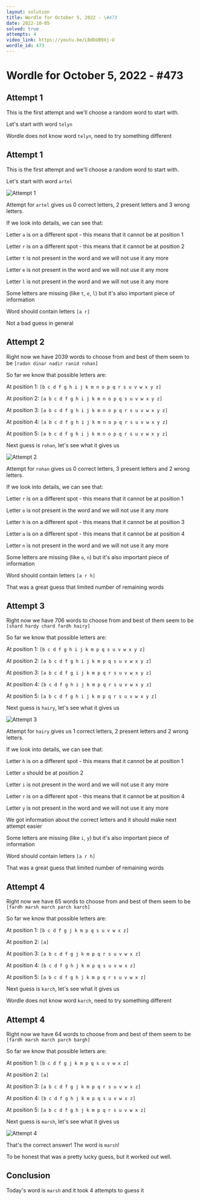 ```yaml
---
layout: solution
title: Wordle for October 5, 2022 - \#473
date: 2022-10-05
solved: true
attempts: 4
video_link: https://youtu.be/LBdbUB9Xj-U
wordle_id: 473
---
```


# Wordle for October 5, 2022 - \#473

## Attempt 1

This is the first attempt and we'll choose a random word to start with.

Let's start with word `telyn`

Wordle does not know word `telyn`, need to try something different

## Attempt 1

This is the first attempt and we'll choose a random word to start with.

Let's start with word `artel`

![Attempt 1](2022-10-05/attempt-1.png)

Attempt for `artel` gives us 0 correct letters, 2 present letters and 3 wrong letters.

If we look into details, we can see that:

Letter `a` is on a different spot - this means that it cannot be at position 1

Letter `r` is on a different spot - this means that it cannot be at position 2

Letter `t` is not present in the word and we will not use it any more

Letter `e` is not present in the word and we will not use it any more

Letter `l` is not present in the word and we will not use it any more

Some letters are missing (like `t`, `e`, `l`) but it's also important piece of information

Word should contain letters `[a r]`

Not a bad guess in general



## Attempt 2

Right now we have 2039 words to choose from and best of them seem to be `[radon dinar nadir ranid rohan]`

So far we know that possible letters are:

At position 1: `[b c d f g h i j k m n o p q r s u v w x y z]`

At position 2: `[a b c d f g h i j k m n o p q s u v w x y z]`

At position 3: `[a b c d f g h i j k m n o p q r s u v w x y z]`

At position 4: `[a b c d f g h i j k m n o p q r s u v w x y z]`

At position 5: `[a b c d f g h i j k m n o p q r s u v w x y z]`

Next guess is `rohan`, let's see what it gives us

![Attempt 2](2022-10-05/attempt-2.png)

Attempt for `rohan` gives us 0 correct letters, 3 present letters and 2 wrong letters.

If we look into details, we can see that:

Letter `r` is on a different spot - this means that it cannot be at position 1

Letter `o` is not present in the word and we will not use it any more

Letter `h` is on a different spot - this means that it cannot be at position 3

Letter `a` is on a different spot - this means that it cannot be at position 4

Letter `n` is not present in the word and we will not use it any more

Some letters are missing (like `o`, `n`) but it's also important piece of information

Word should contain letters `[a r h]`

That was a great guess that limited number of remaining words



## Attempt 3

Right now we have 706 words to choose from and best of them seem to be `[shard hardy chard fardh hairy]`

So far we know that possible letters are:

At position 1: `[b c d f g h i j k m p q s u v w x y z]`

At position 2: `[a b c d f g h i j k m p q s u v w x y z]`

At position 3: `[a b c d f g i j k m p q r s u v w x y z]`

At position 4: `[b c d f g h i j k m p q r s u v w x y z]`

At position 5: `[a b c d f g h i j k m p q r s u v w x y z]`

Next guess is `hairy`, let's see what it gives us

![Attempt 3](2022-10-05/attempt-3.png)

Attempt for `hairy` gives us 1 correct letters, 2 present letters and 2 wrong letters.

If we look into details, we can see that:

Letter `h` is on a different spot - this means that it cannot be at position 1

Letter `a` should be at position 2

Letter `i` is not present in the word and we will not use it any more

Letter `r` is on a different spot - this means that it cannot be at position 4

Letter `y` is not present in the word and we will not use it any more

We got information about the correct letters and it should make next attempt easier

Some letters are missing (like `i`, `y`) but it's also important piece of information

Word should contain letters `[a r h]`

That was a great guess that limited number of remaining words



## Attempt 4

Right now we have 65 words to choose from and best of them seem to be `[fardh marsh march parch karch]`

So far we know that possible letters are:

At position 1: `[b c d f g j k m p q s u v w x z]`

At position 2: `[a]`

At position 3: `[a b c d f g j k m p q r s u v w x z]`

At position 4: `[b c d f g h j k m p q s u v w x z]`

At position 5: `[a b c d f g h j k m p q r s u v w x z]`

Next guess is `karch`, let's see what it gives us

Wordle does not know word `karch`, need to try something different

## Attempt 4

Right now we have 64 words to choose from and best of them seem to be `[fardh marsh march parch bargh]`

So far we know that possible letters are:

At position 1: `[b c d f g j k m p q s u v w x z]`

At position 2: `[a]`

At position 3: `[a b c d f g j k m p q r s u v w x z]`

At position 4: `[b c d f g h j k m p q s u v w x z]`

At position 5: `[a b c d f g h j k m p q r s u v w x z]`

Next guess is `marsh`, let's see what it gives us

![Attempt 4](2022-10-05/attempt-4.png)

That's the correct answer! The word is `marsh`!

To be honest that was a pretty lucky guess, but it worked out well.

## Conclusion

Today's word is `marsh` and it took 4 attempts to guess it

